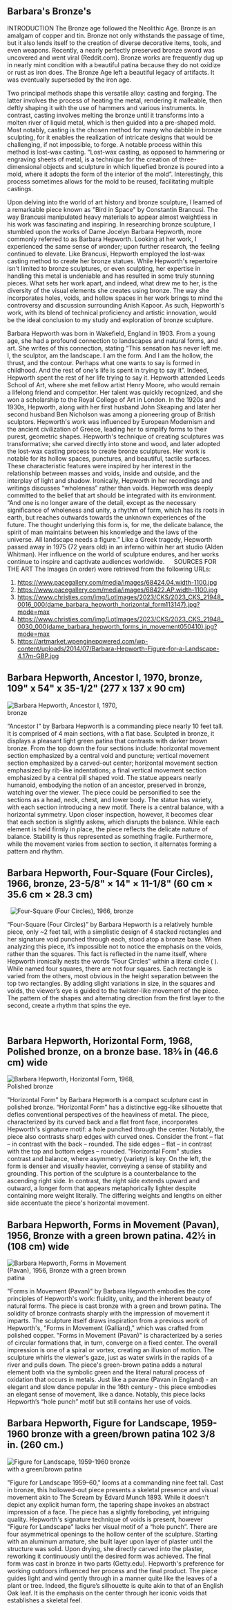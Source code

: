 ## Barbara's Bronze's

INTRODUCTION
The Bronze age followed the Neolithic Age. Bronze is an amalgam of copper and tin. Bronze not only withstands the passage of time, but it also lends itself to the creation of diverse decorative items, tools, and even weapons. Recently, a nearly perfectly preserved bronze sword was uncovered and went viral (Reddit.com). Bronze works are frequently dug up in nearly mint condition with a beautiful patina because they do not oxidize or rust as iron does. The Bronze Age left a beautiful legacy of artifacts. It was eventually superseded by the iron age.

Two principal methods shape this versatile alloy: casting and forging. The latter involves the process of heating the metal, rendering it malleable, then deftly shaping it with the use of hammers and various instruments. In contrast, casting involves melting the bronze until it transforms into a molten river of liquid metal, which is then guided into a pre-shaped mold. Most notably, casting is the chosen method for many who dabble in bronze sculpting, for it enables the realization of intricate designs that would be challenging, if not impossible, to forge. A notable process within this method is lost-wax casting. “Lost-wax casting, as opposed to hammering or engraving sheets of metal, is a technique for the creation of three-dimensional objects and sculpture in which liquefied bronze is poured into a mold, where it adopts the form of the interior of the mold”. Interestingly, this process sometimes allows for the mold to be reused, facilitating multiple castings. 

Upon delving into the world of art history and bronze sculpture, I learned of a remarkable piece known as "Bird in Space" by Constantin Brancusi. The way Brancusi manipulated heavy materials to appear almost weightless in his work was fascinating and inspiring. In researching bronze sculpture, I stumbled upon the works of Dame Jocelyn Barbara Hepworth, more commonly referred to as Barbara Hepworth. Looking at her work, I experienced the same sense of wonder; upon further research, the feeling continued to elevate. Like Brancusi, Hepworth employed the lost-wax casting method to create her bronze statues. While Hepworth's repertoire isn't limited to bronze sculptures, or even sculpting, her expertise in handling this metal is undeniable and has resulted in some truly stunning pieces. What sets her work apart, and indeed, what drew me to her, is the diversity of the visual elements she creates using bronze. The way she incorporates holes, voids, and hollow spaces in her work brings to mind the controversy and discussion surrounding Anish Kapoor. As such, Hepworth's work, with its blend of technical proficiency and artistic innovation, would be the ideal conclusion to my study and exploration of bronze sculpture.

Barbara Hepworth was born in Wakefield, England in 1903. From a young age, she had a profound connection to landscapes and natural forms, and art. She writes of this connection, stating “This sensation has never left me. I, the sculptor, am the landscape. I am the form. And I am the hollow, the thrust, and the contour. Perhaps what one wants to say is formed in childhood. And the rest of one's life is spent in trying to say it”. Indeed, Hepworth spent the rest of her life trying to say it. Hepworth attended Leeds School of Art, where she met fellow artist Henry Moore, who would remain a lifelong friend and competitor. Her talent was quickly recognized, and she won a scholarship to the Royal College of Art in London. In the 1920s and 1930s, Hepworth, along with her first husband John Skeaping and later her second husband Ben Nicholson was among a pioneering group of British sculptors. Hepworth's work was influenced by European Modernism and the ancient civilization of Greece, leading her to simplify forms to their purest, geometric shapes. Hepworth's technique of creating sculptures was transformative; she carved directly into stone and wood, and later adopted the lost-wax casting process to create bronze sculptures. Her work is notable for its hollow spaces, punctures, and beautiful, tactile surfaces. These characteristic features were inspired by her interest in the relationship between masses and voids, inside and outside, and the interplay of light and shadow. Ironically, Hepworth in her recordings and writings discusses “wholeness” rather than voids. Hepworth was deeply committed to the belief that art should be integrated with its environment. “And one is no longer aware of the detail, except as the necessary significance of wholeness and unity, a rhythm of form, which has its roots in earth, but reaches outwards towards the unknown experiences of the future. The thought underlying this form is, for me, the delicate balance, the spirit of man maintains between his knowledge and the laws of the universe. All landscape needs a figure.” Like a Greek tragedy, Hepworth passed away in 1975 (72 years old) in an inferno within her art studio (Alden Whitman). Her influence on the world of sculpture endures, and her works continue to inspire and captivate audiences worldwide. 
 
SOURCES FOR THE ART
The Images (in order) were retrieved from the following URLs:
1.	https://www.pacegallery.com/media/images/68424.04.width-1100.jpg
2.	https://www.pacegallery.com/media/images/68422.AP.width-1100.jpg
3.	https://www.christies.com/img/LotImages/2023/CKS/2023_CKS_21948_0016_000(dame_barbara_hepworth_horizontal_form113147).jpg?mode=max
4.	https://www.christies.com/img/LotImages/2023/CKS/2023_CKS_21948_0030_000(dame_barbara_hepworth_forms_in_movement050410).jpg?mode=max
5.	https://artmarket.wpenginepowered.com/wp-content/uploads/2014/07/Barbara-Hepworth-Figure-for-a-Landscape-4.17m-GBP.jpg
 
## Barbara Hepworth, Ancestor I, 1970, bronze, 109" x 54" x 35-1/2" (277 x 137 x 90 cm)

<div style="display: flex; align-items: center; justify-content: center; max-width: 300px;">
    <img src="/src/lib/assets/writing/images/bb1.jpg" alt="Barbara Hepworth, Ancestor I, 1970, bronze" style="max-width: 100%; max-height: 100%;">
</div>

“Ancestor I” by Barbara Hepworth is a commanding piece nearly 10 feet tall. It is comprised of 4 main sections, with a flat base. Sculpted in bronze, it displays a pleasant light green patina that contrasts with darker brown bronze. From the top down the four sections include: horizontal movement section emphasized by a central void and puncture; vertical movement section emphasized by a carved-out center; horizontal movement section emphasized by rib-like indentations; a final vertical movement section emphasized by a central pill shaped void. The statue appears nearly humanoid, embodying the notion of an ancestor, preserved in bronze, watching over the viewer. The piece could be personified to see the sections as a head, neck, chest, and lower body. The statue has variety, with each section introducing a new motif. There is a central balance, with a horizontal symmetry. Upon closer inspection, however, it becomes clear that each section is slightly askew, which disrupts the balance. While each element is held firmly in place, the piece reflects the delicate nature of balance. Stability is thus represented as something fragile. Furthermore, while the movement varies from section to section, it alternates forming a pattern and rhythm.

## Barbara Hepworth, Four-Square (Four Circles), 1966, bronze, 23-5/8" × 14" × 11-1/8" (60 cm × 35.6 cm × 28.3 cm)
 
<div style="display: flex; align-items: center; justify-content: center; max-width: 300px;">
    <img src="/src/lib/assets/writing/images/bb2.jpg" alt="Four-Square (Four Circles), 1966, bronze" style="max-width: 100%; max-height: 100%;">
</div>

“Four-Square (Four Circles)” by Barbara Hepworth is a relatively humble piece, only ~2 feet tall, with a simplistic design of 4 stacked rectangles and her signature void punched through each, stood atop a bronze base. When analyzing this piece, it’s impossible not to notice the emphasis on the voids, rather than the squares. This fact is reflected in the name itself, where Hepworth ironically nests the words “Four Circles” within a literal circle (  ). While named four squares, there are not four squares. Each rectangle is varied from the others, most obvious in the height separation between the top two rectangles. By adding slight variations in size, in the squares and voids, the viewer’s eye is guided to the twister-like movement of the piece. The pattern of the shapes and alternating direction from the first layer to the second, create a rhythm that spins the eye.

 
## Barbara Hepworth, Horizontal Form, 1968, Polished bronze, on a bronze base. 18⅜ in (46.6 cm) wide
 
 
<div style="display: flex; align-items: center; justify-content: center; max-width: 300px;">
    <img src="/src/lib/assets/writing/images/bb3.jpg" alt="Barbara Hepworth, Horizontal Form, 1968, Polished bronze" style="max-width: 100%; max-height: 100%;">
</div>

"Horizontal Form" by Barbara Hepworth is a compact sculpture cast in polished bronze. “Horizontal Form” has a distinctive egg-like silhouette that defies conventional perspectives of the heaviness of metal. The piece, characterized by its curved back and a flat front face, incorporates Hepworth's signature motif: a hole punched through the center. Notably, the piece also contrasts sharp edges with curved ones. Consider the front – flat – in contrast with the back – rounded.  The side edges – flat – in contrast with the top and bottom edges – rounded. "Horizontal Form" studies contrast and balance, where asymmetry (variety) is key. On the left, the form is denser and visually heavier, conveying a sense of stability and grounding. This portion of the sculpture is a counterbalance to the ascending right side. In contrast, the right side extends upward and outward, a longer form that appears metaphorically lighter despite containing more weight literally. The differing weights and lengths on either side accentuate the piece's horizontal movement.
 
## Barbara Hepworth, Forms in Movement (Pavan), 1956, Bronze with a green brown patina. 42½ in (108 cm) wide
 
<div style="display: flex; align-items: center; justify-content: center; max-width: 300px;">
    <img src="/src/lib/assets/writing/images/bb4.jpg" alt="Barbara Hepworth, Forms in Movement (Pavan), 1956, Bronze with a green brown patina" style="max-width: 100%; max-height: 100%;">
</div>

"Forms in Movement (Pavan)" by Barbara Hepworth embodies the core principles of Hepworth's work: fluidity, unity, and the inherent beauty of natural forms. The piece is cast bronze with a green and brown patina. The solidity of bronze contrasts sharply with the impression of movement it imparts. The sculpture itself draws inspiration from a previous work of Hepworth's, "Forms in Movement (Galliard)," which was crafted from polished copper. "Forms in Movement (Pavan)" is characterized by a series of circular formations that, in turn, converge on a fixed center. The overall impression is one of a spiral or vortex, creating an illusion of motion. The sculpture whirls the viewer's gaze, just as water swirls in the rapids of a river and pulls down. The piece's green-brown patina adds a natural element both via the symbolic green and the literal natural process of oxidation that occurs in metals. Just like a pavane (Pavan in England) - an elegant and slow dance popular in the 16th century - this piece embodies an elegant sense of movement, like a dance. Notably, this piece lacks Hepworth’s “hole punch” motif but still contains her use of voids. 

## Barbara Hepworth, Figure for Landscape, 1959-1960 bronze with a green/brown patina 102 3/8 in. (260 cm.) 
 
<div style="display: flex; align-items: center; justify-content: center; max-width: 300px;">
    <img src="/src/lib/assets/writing/images/bb5.jpg" alt="Figure for Landscape, 1959-1960 bronze with a green/brown patina" style="max-width: 100%; max-height: 100%;">
</div>

"Figure for Landscape 1959–60," looms at a commanding nine feet tall. Cast in bronze, this hollowed-out piece presents a skeletal presence and visual movement akin to The Scream by Edvard Munch 1893. While it doesn't depict any explicit human form, the tapering shape invokes an abstract impression of a face. The piece has a slightly foreboding, yet intriguing quality. Hepworth's signature technique of voids is present, however "Figure for Landscape" lacks her visual motif of a “hole punch”. There are four asymmetrical openings to the hollow center of the sculpture. Starting with an aluminum armature, she built layer upon layer of plaster until the structure was solid. Upon drying, she directly carved into the plaster, reworking it continuously until the desired form was achieved. The final form was cast in bronze in two parts (Getty.edu). Hepworth's preference for working outdoors influenced her process and the final product. The piece guides light and wind gently through in a manner quite like the leaves of a plant or tree. Indeed, the figure’s silhouette is quite akin to that of an English Oak leaf. It is the emphasis on the center through her iconic voids that establishes a skeletal feel.
 
